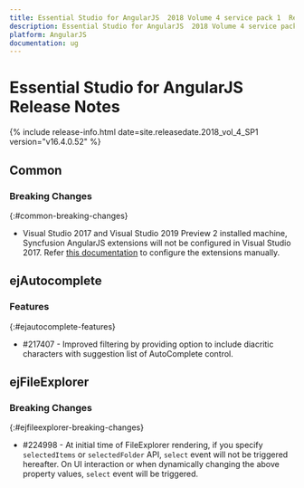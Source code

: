 ```yaml
---
title: Essential Studio for AngularJS  2018 Volume 4 service pack 1  Release Notes  
description: Essential Studio for AngularJS  2018 Volume 4 service pack 1  Release Notes  
platform: AngularJS
documentation: ug
---
```


# Essential Studio for AngularJS  Release Notes  

{% include release-info.html date=site.releasedate.2018_vol_4_SP1  version="v16.4.0.52" %} 






## Common

### Breaking Changes
{:#common-breaking-changes}


* Visual Studio 2017 and Visual Studio 2019 Preview 2 installed machine, Syncfusion AngularJS extensions will not be configured in Visual Studio 2017. Refer [this documentation](https://help.syncfusion.com/common/essential-studio/utilities#vsix-installer) to configure the extensions manually. 
## ejAutocomplete

### Features
{:#ejautocomplete-features}

* \#217407 - Improved filtering by providing option to include diacritic characters with suggestion list of AutoComplete control.
## ejFileExplorer

### Breaking Changes
{:#ejfileexplorer-breaking-changes}

* \#224998 - At initial time of FileExplorer rendering, if you specify `selectedItems` or `selectedFolder` API, `select` event will not be triggered hereafter. On UI interaction or when dynamically changing the above property values, `select` event will be triggered.
